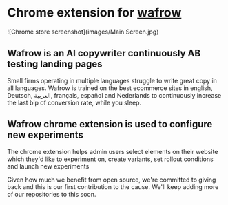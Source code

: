 # Chrome extension for [wafrow](https://wafrow.com)

![Chrome store screenshot](images/Main Screen.jpg)

## Wafrow is an AI copywriter continuously AB testing landing pages
Small firms operating in multiple languages struggle to write great copy in all languages. Wafrow is trained on the best ecommerce sites in english, Deutsch, العربية, français, español and Nederlands to continuously increase the last bip of conversion rate, while you sleep.

## Wafrow chrome extension is used to configure new experiments
The chrome extension helps admin users select elements on their website which they'd like to experiment on, create variants, set rollout conditions and launch new experiments

Given how much we benefit from open source, we're committed to giving back and this is our first contribution to the cause. We'll keep adding more of our repositories to this soon.